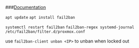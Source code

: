 ###[Documentation](https://wiki.ubuntuusers.de/fail2ban/)

`apt update`
`apt install fail2ban`

`systemctl restart fail2ban`
`fail2ban-regex systemd-journal /etc/fail2ban/filter.d/proxmox.conf`

use `fail2ban-client unban <IP>` to unban when locked out